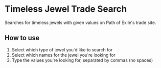 # Timeless Jewel Trade Search
Searches for timeless jewels with given values on Path of Exile's trade site.

## How to use
1. Select which type of jewel you'd like to search for
2. Select which names for the jewel you're looking for
3. Type the values you're looking for, separated by commas (no spaces)
